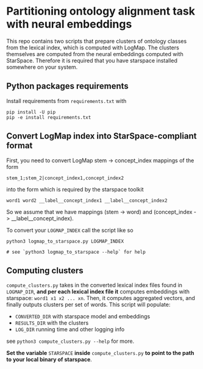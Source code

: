 # Partitioning ontology alignment task with neural embeddings

This repo contains two scripts that prepare clusters of ontology classes from
the lexical index, which is computed with LogMap. The clusters themselves are
computed from the neural embeddings computed with StarSpace. Therefore it is
required that you have starspace installed somewhere on your system.

## Python packages requirements

Install requirements from `requirements.txt` with

```
pip install -U pip
pip -e install requirements.txt
```

## Convert LogMap index into StarSpace-compliant format

First, you need to convert LogMap stem -> concept_index mappings of the form

```
stem_1;stem_2|concept_index1,concept_index2
```

into the form which is required by the starspace toolkit

``` 
word1 word2 __label__concept_index1 __label__concept_index2
```

So we assume that we have mappings (stem -> word) and (concept_index -> __label__concept_index).

To convert your `LOGMAP_INDEX` call the script like so

```
python3 logmap_to_starspace.py LOGMAP_INDEX

# see `python3 logmap_to_starspace --help` for help
```

## Computing clusters

`compute_clusters.py` takes in the converted lexical index files found in
`LOGMAP_DIR`, **and per each lexical index file it** computes embeddings with
starspace: `word1 x1 x2 ... xn`. Then, it computes aggregated vectors, and
finally outputs clusters per set of words. This script will populate: 

* `CONVERTED_DIR` with starspace model and embeddings 
* `RESULTS_DIR` with the clusters 
* `LOG_DIR` running time and other logging info

see `python3 compute_clusters.py --help` for more.

**Set the variable** `STARSPACE` **inside** `compute_clusters.py` **to point to the path to
your local binary of starspace**.
